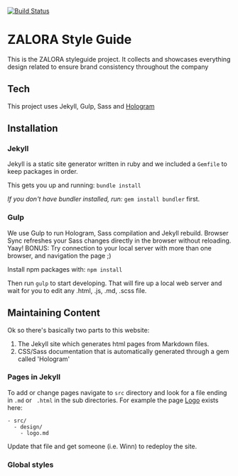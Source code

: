 [![Build Status](https://travis-ci.org/zalora/styleguide.svg)](https://travis-ci.org/zalora/styleguide)

# ZALORA Style Guide

This is the ZALORA styleguide project. It collects and showcases everything design related to ensure brand consistency throughout the company

## Tech

This project uses Jekyll, Gulp, Sass and [Hologram](https://github.com/trulia/hologram)

## Installation

### Jekyll

Jekyll is a static site generator written in ruby and we included a `Gemfile` to keep packages in order.

This gets you up and running: ```bundle install```

*If you don't have bundler installed, run:* ```gem install bundler``` first.

### Gulp

We use Gulp to run Hologram, Sass compilation and Jekyll rebuild. Browser Sync refreshes your Sass changes directly in the browser without reloading. Yaay! BONUS: Try connection to your local server with more than one browser, and navigation the page ;)

Install npm packages with: ```npm install```

Then run ```gulp``` to start developing. That will fire up a local web server and wait for you to edit any .html, .js, .md, .scss file.

## Maintaining Content

Ok so there's basically two parts to this website:

1. The Jekyll site which generates html pages from Markdown files.
2. CSS/Sass documentation that is automatically generated through a gem called 'Hologram'

### Pages in Jekyll

To add or change pages navigate to `src` directory and look for a file ending in `.md` or ` .html` in the sub directories. For example the page [Logo](http://styleguide.zalora.com/design/logo.html) exists here:

```
- src/
  - design/
    - logo.md
```

Update that file and get someone (i.e. Winn) to redeploy the site.

### Global styles

